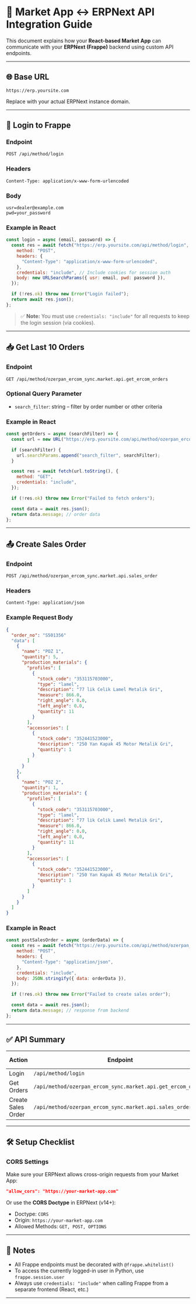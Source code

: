 # 🧾 Market App ↔ ERPNext API Integration Guide

This document explains how your **React-based Market App** can communicate with your **ERPNext (Frappe)** backend using custom API endpoints.

---

## 🌐 Base URL

```
https://erp.yoursite.com
```

Replace with your actual ERPNext instance domain.

---

## 🔐 Login to Frappe

### Endpoint

```
POST /api/method/login
```

### Headers

```
Content-Type: application/x-www-form-urlencoded
```

### Body

```
usr=dealer@example.com
pwd=your_password
```

### Example in React

```js
const login = async (email, password) => {
  const res = await fetch("https://erp.yoursite.com/api/method/login", {
    method: "POST",
    headers: {
      "Content-Type": "application/x-www-form-urlencoded",
    },
    credentials: "include", // Include cookies for session auth
    body: new URLSearchParams({ usr: email, pwd: password }),
  });

  if (!res.ok) throw new Error("Login failed");
  return await res.json();
};
```

> ✅ **Note:** You must use `credentials: "include"` for all requests to keep the login session (via cookies).

---

## 📥 Get Last 10 Orders

### Endpoint

```
GET /api/method/ozerpan_ercom_sync.market.api.get_ercom_orders
```

### Optional Query Parameter

- `search_filter`: string – filter by order number or other criteria

### Example in React

```js
const getOrders = async (searchFilter) => {
  const url = new URL("https://erp.yoursite.com/api/method/ozerpan_ercom_sync.market.api.get_ercom_orders");

  if (searchFilter) {
    url.searchParams.append("search_filter", searchFilter);
  }

  const res = await fetch(url.toString(), {
    method: "GET",
    credentials: "include",
  });

  if (!res.ok) throw new Error("Failed to fetch orders");

  const data = await res.json();
  return data.message; // order data
};
```

---

## 📤 Create Sales Order

### Endpoint

```
POST /api/method/ozerpan_ercom_sync.market.api.sales_order
```

### Headers

```
Content-Type: application/json
```

### Example Request Body

```json
{
  "order_no": "S501356"
  "data": [
    {
      "name": "POZ 1",
      "quantity": 5,
      "production_materials": {
        "profiles": [
          {
            "stock_code": "353115703000",
            "type": "lamel",
            "description": "77 lik Celik Lamel Metalik Gri",
            "measure": 866.0,
            "right_angle": 0.0,
            "left_angle": 0.0,
            "quantity": 11
          }
        ],
        "accessories": [
          {
            "stock_code": "352441523000",
            "description": "250 Yan Kapak 45 Motor Metalik Gri",
            "quantity": 1
          }
        ]
      }
    },
    {
      "name": "POZ 2",
      "quantity": 1,
      "production_materials": {
        "profiles": [
          {
            "stock_code": "353115703000",
            "type": "lamel",
            "description": "77 lik Celik Lamel Metalik Gri",
            "measure": 866.0,
            "right_angle": 0.0,
            "left_angle": 0.0,
            "quantity": 11
          }
        ],
        "accessories": [
          {
            "stock_code": "352441523000",
            "description": "250 Yan Kapak 45 Motor Metalik Gri",
            "quantity": 1
          }
        ]
      }
    }
  ]
}
```

### Example in React

```js
const postSalesOrder = async (orderData) => {
  const res = await fetch("https://erp.yoursite.com/api/method/ozerpan_ercom_sync.market.api.sales_order", {
    method: "POST",
    headers: {
      "Content-Type": "application/json",
    },
    credentials: "include",
    body: JSON.stringify({ data: orderData }),
  });

  if (!res.ok) throw new Error("Failed to create sales order");

  const data = await res.json();
  return data.message; // response from backend
};
```

---

## ✅ API Summary

| Action               | Endpoint                                                              | Method | Auth Required |
|----------------------|-----------------------------------------------------------------------|--------|----------------|
| Login                | `/api/method/login`                                                  | POST   | ❌             |
| Get Orders           | `/api/method/ozerpan_ercom_sync.market.api.get_ercom_orders`         | GET    | ✅             |
| Create Sales Order   | `/api/method/ozerpan_ercom_sync.market.api.sales_order`              | POST   | ✅             |

---

## 🛠 Setup Checklist

### CORS Settings

Make sure your ERPNext allows cross-origin requests from your Market App:

```json
"allow_cors": "https://your-market-app.com"
```

Or use the **CORS Doctype** in ERPNext (v14+):
- Doctype: `CORS`
- Origin: `https://your-market-app.com`
- Allowed Methods: `GET, POST, OPTIONS`

---

## 🧠 Notes

- All Frappe endpoints must be decorated with `@frappe.whitelist()`
- To access the currently logged-in user in Python, use `frappe.session.user`
- Always use `credentials: "include"` when calling Frappe from a separate frontend (React, etc.)

---
